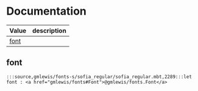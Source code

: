 # Documentation
|Value|description|
|---|---|
|[font](#font)||

## font

```moonbit
:::source,gmlewis/fonts-s/sofia_regular/sofia_regular.mbt,2289:::let font : <a href="gmlewis/fonts#Font">@gmlewis/fonts.Font</a>
```

